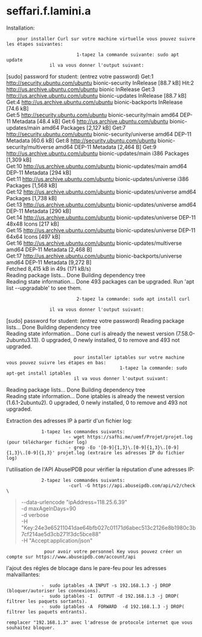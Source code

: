 # seffari.f.lamini.a
Installation:

        pour installer Curl sur votre machine virtuelle vous pouvez suivre les étapes suivantes:
        
                              1-tapez la commande suivante: sudo apt update 
                    il va vous donner l'output suivant:
                    
[sudo] password for student: (entrez votre password)
Get:1 http://security.ubuntu.com/ubuntu bionic-security InRelease [88.7 kB]
Hit:2 http://us.archive.ubuntu.com/ubuntu bionic InRelease
Get:3 http://us.archive.ubuntu.com/ubuntu bionic-updates InRelease [88.7 kB]       
Get:4 http://us.archive.ubuntu.com/ubuntu bionic-backports InRelease [74.6 kB]                  
Get:5 http://security.ubuntu.com/ubuntu bionic-security/main amd64 DEP-11 Metadata [48.4 kB]
Get:6 http://us.archive.ubuntu.com/ubuntu bionic-updates/main amd64 Packages [2,127 kB]
Get:7 http://security.ubuntu.com/ubuntu bionic-security/universe amd64 DEP-11 Metadata [60.6 kB]
Get:8 http://security.ubuntu.com/ubuntu bionic-security/multiverse amd64 DEP-11 Metadata [2,464 B]
Get:9 http://us.archive.ubuntu.com/ubuntu bionic-updates/main i386 Packages [1,309 kB]                                                       
Get:10 http://us.archive.ubuntu.com/ubuntu bionic-updates/main amd64 DEP-11 Metadata [294 kB]                                                
Get:11 http://us.archive.ubuntu.com/ubuntu bionic-updates/universe i386 Packages [1,568 kB]                                                  
Get:12 http://us.archive.ubuntu.com/ubuntu bionic-updates/universe amd64 Packages [1,738 kB]                                                 
Get:13 http://us.archive.ubuntu.com/ubuntu bionic-updates/universe amd64 DEP-11 Metadata [290 kB]                                            
Get:14 http://us.archive.ubuntu.com/ubuntu bionic-updates/universe DEP-11 48x48 Icons [217 kB]                                               
Get:15 http://us.archive.ubuntu.com/ubuntu bionic-updates/universe DEP-11 64x64 Icons [497 kB]                                               
Get:16 http://us.archive.ubuntu.com/ubuntu bionic-updates/multiverse amd64 DEP-11 Metadata [2,468 B]                                         
Get:17 http://us.archive.ubuntu.com/ubuntu bionic-backports/universe amd64 DEP-11 Metadata [9,272 B]                                         
Fetched 8,415 kB in 49s (171 kB/s)                                                                                                           
Reading package lists... Done
Building dependency tree       
Reading state information... Done
493 packages can be upgraded. Run 'apt list --upgradable' to see them.

                              2-tapez la commande: sudo apt install curl
                              
                    il va vous donner l'output suivant:
[sudo] password for student: (entrez votre password)
Reading package lists... Done
Building dependency tree       
Reading state information... Done
curl is already the newest version (7.58.0-2ubuntu3.13).
0 upgraded, 0 newly installed, 0 to remove and 493 not upgraded.

                             pour installer iptables sur votre machine vous pouvez suivre les étapes en bas:
                                              1-tapez la commande: sudo apt-get install iptables
                             il va vous donner l'output suivant:
                             
Reading package lists... Done
Building dependency tree       
Reading state information... Done
iptables is already the newest version (1.6.1-2ubuntu2).
0 upgraded, 0 newly installed, 0 to remove and 493 not upgraded.

Extraction des adresses IP à partir d'un fichier log:

                 1-tapez les commandes suivants:
                           - wget https://safhi.me/uemf/Projet/projet.log (pour télécharger fichier log)
                           - grep -Eo '[0-9]{1,3}\.[0-9]{1,3}\.[0-9]{1,3}\.[0-9]{1,3}' projet.log (extraire les adresses IP du fichier log)
                           
l'utilisation de l'API AbuselPDB pour vérifier la réputation d'une adresses IP:

                 2-tapez les commandes suivants:
                           -curl -G https://api.abuseipdb.com/api/v2/check \
> --data-urlencode "ipAddress=118.25.6.39" \
> -d maxAgeInDays=90 \
> -d verbose \
> -H "Key:24e3e65211041dae64bfb027c01171d6abec513c2126e8b1980c3b7cf214ae5d3cb271f3dc5bce88" \
> -H "Accept:application/json"
> 
                  pour avoir votre personnel Key vous pouvez créer un compte sur https://www.abuseipdb.com/account/api 
                  
l'ajout des régles de blocage dans le pare-feu pour les adresses malvaillantes:

                 -  sudo iptables -A INPUT -s 192.168.1.3 -j DROP (bloquer/autoriser les connexions).
                 -  sudo iptables -I  OUTPUT -d 192.168.1.3 -j DROP( filtrer les paquets sortants).
                 -  sudo iptables -A  FORWARD  -d 192.168.1.3 -j DROP( filtrer les paquets entrants).
                 
    remplacer "192.168.1.3" avec l'adresse de protocole internet que vous souhaitez bloquer.
    

                 

